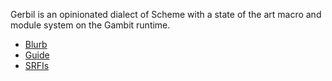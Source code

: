 Gerbil is an opinionated dialect of Scheme with a state of the art macro and module system on the Gambit runtime.

- [Blurb](http://hackzen.org/gerbil)
- [Guide](https://github.com/vyzo/gerbil/blob/master/doc/guide.md)
- [SRFIs](https://github.com/vyzo/gerbil/blob/master/doc/srfi.md)